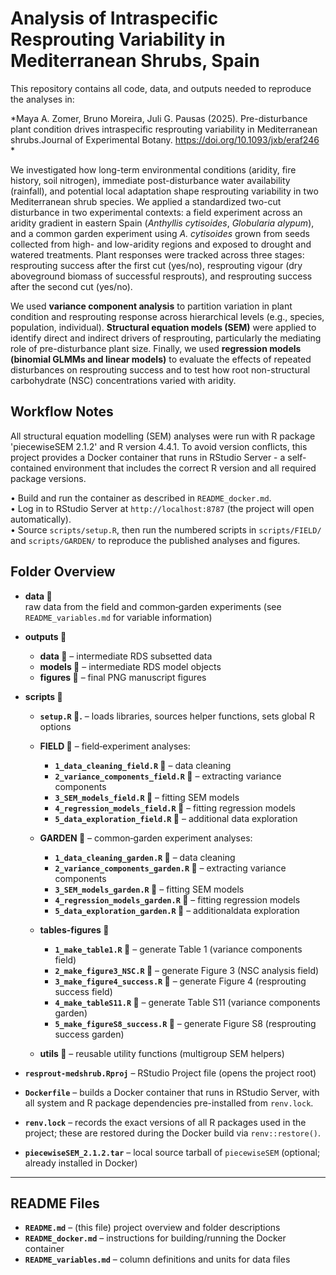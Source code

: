 # Analysis of Intraspecific Resprouting Variability in Mediterranean Shrubs, Spain

This repository contains all code, data, and outputs needed to reproduce the analyses in:

*Maya A. Zomer, Bruno Moreira, Juli G. Pausas (2025). Pre-disturbance plant condition drives intraspecific resprouting variability in Mediterranean shrubs.Journal of Experimental Botany. https://doi.org/10.1093/jxb/eraf246 *

We investigated how long-term environmental conditions (aridity, fire history, soil nitrogen), immediate post-disturbance water availability (rainfall), and potential local adaptation shape resprouting variability in two Mediterranean shrub species. We applied a standardized two-cut disturbance in two experimental contexts: a field experiment across an aridity gradient in eastern Spain (*Anthyllis cytisoides*, *Globularia alypum*), and a common garden experiment using *A. cytisoides* grown from seeds collected from high- and low-aridity regions and exposed to drought and watered treatments. Plant responses were tracked across three stages: resprouting success after the first cut (yes/no), resprouting vigour (dry aboveground biomass of successful resprouts), and resprouting success after the second cut (yes/no).

We used **variance component analysis** to partition variation in plant condition and resprouting response across hierarchical levels (e.g., species, population, individual). **Structural equation models (SEM)** were applied to identify direct and indirect drivers of resprouting, particularly the mediating role of pre-disturbance plant size. Finally, we used **regression models (binomial GLMMs and linear models)** to evaluate the effects of repeated disturbances on resprouting success and to test how root non-structural carbohydrate (NSC) concentrations varied with aridity.


## Workflow Notes
All structural equation modelling (SEM) analyses were run with R package 'piecewiseSEM 2.1.2' and R version 4.4.1. To avoid version conflicts, this project provides a Docker container that runs in RStudio Server - a self-contained environment that includes the correct R version and all required package versions.

• Build and run the container as described in `README_docker.md`.  
• Log in to RStudio Server at `http://localhost:8787` (the project will open automatically).  
• Source `scripts/setup.R`, then run the numbered scripts in `scripts/FIELD/` and `scripts/GARDEN/` to reproduce the published analyses and figures.  


## Folder Overview

- **data 📁**  
  raw data from the field and common‐garden experiments (see `README_variables.md` for variable information)

- **outputs 📁**  
  - **data 📁**    – intermediate RDS subsetted data  
  - **models 📁**  – intermediate RDS model objects  
  - **figures 📁** – final PNG manuscript figures  

- **scripts 📁**  

  - **`setup.R` 📄.**      – loads libraries, sources helper functions, sets global R options  

  - **FIELD 📁** – field‐experiment analyses:  
    -  **`1_data_cleaning_field.R` 📄**          – data cleaning  
    -  **`2_variance_components_field.R` 📄**    – extracting variance components 
    -  **`3_SEM_models_field.R` 📄**             – fitting SEM models   
    -  **`4_regression_models_field.R` 📄**      – fitting regression models      
    -  **`5_data_exploration_field.R` 📄**       – additional data exploration 
    
  - **GARDEN 📁** – common‐garden experiment analyses:  
    - **`1_data_cleaning_garden.R` 📄**          – data cleaning  
    - **`2_variance_components_garden.R` 📄**    – extracting variance components  
    - **`3_SEM_models_garden.R` 📄**             – fitting SEM models  
    - **`4_regression_models_garden.R` 📄**      – fitting regression models  
    - **`5_data_exploration_garden.R` 📄**       – additionaldata exploration 

  - **tables-figures 📁**     
    -  **`1_make_table1.R` 📄**                  – generate Table 1 (variance components field)
    -  **`2_make_figure3_NSC.R` 📄**             – generate Figure 3 (NSC analysis field)  
    -  **`3_make_figure4_success.R` 📄**         – generate Figure 4 (resprouting success field)  
    -  **`4_make_tableS11.R` 📄**                – generate Table S11 (variance components garden)
    -  **`5_make_figureS8_success.R` 📄**        – generate Figure S8 (resprouting success garden)  

  - **utils 📁**     – reusable utility functions (multigroup SEM helpers)  

- **`resprout-medshrub.Rproj`** – RStudio Project file (opens the project root)
- **`Dockerfile`** – builds a Docker container that runs in RStudio Server, with all system and R package dependencies pre-installed from `renv.lock`.
- **`renv.lock`** – records the exact versions of all R packages used in the project; these are restored during the Docker build via `renv::restore()`.
- **`piecewiseSEM_2.1.2.tar`** – local source tarball of `piecewiseSEM` (optional; already installed in Docker)


------
## README Files
- **`README.md`**               – (this file) project overview and folder descriptions 
- **`README_docker.md`**        – instructions for building/running the Docker container  
- **`README_variables.md`**     – column definitions and units for data files


